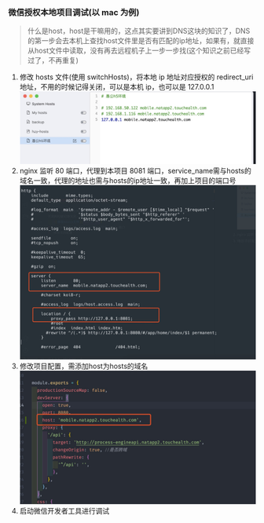 <!--
 * @Author: wy
 * @LastEditors: Please set LastEditors
 * @Description: 微信授权本地项目调试
-->

### 微信授权本地项目调试(以 mac 为例)

> 什么是host，host是干嘛用的，这点其实要讲到DNS这块的知识了，DNS的第一步会去本机上查找host文件里是否有匹配的ip地址，如果有，就直接从host文件中读取，没有再去远程机子上一步一步找(这个知识之前已经写过了，不再重复)

1. 修改 hosts 文件(使用 switchHosts)，将本地 ip 地址对应授权的 redirect_uri 地址，不用的时候记得关闭，可以是本机 ip，也可以是 127.0.0.1
   ![修改hosts文件](hosts.jpg)
2. nginx 监听 80 端口，代理到本项目 8081 端口，service_name需与hosts的域名一致，代理的地址也需与hosts的ip地址一致，再加上项目的端口号
   ![nginx代理转发](nginx.jpg)
3. 修改项目配置，需添加host为hosts的域名
   ![本地项目修改](localproject.jpg)
4. 启动微信开发者工具进行调试
